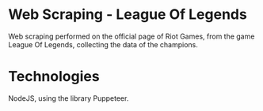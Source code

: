 # Web Scraping - League Of Legends

Web scraping performed on the official page of Riot Games, from the game League Of Legends, collecting the data of the champions.

# Technologies

NodeJS, using the library Puppeteer.
